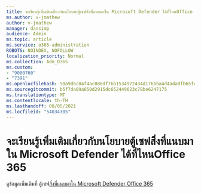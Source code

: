 ```yaml
---
title: จะเรียนรู้เพิ่มเติมเกี่ยวกับนโยบายตู้เซฟสิ่งที่แนบมาใน Microsoft Defender ได้ที่ไหนOffice 365
ms.author: v-jmathew
author: v-jmathew
manager: dansimp
audience: Admin
ms.topic: article
ms.service: o365-administration
ROBOTS: NOINDEX, NOFOLLOW
localization_priority: Normal
ms.collection: Adm_O365
ms.custom:
- "9000760"
- "7391"
ms.openlocfilehash: 50a9d6c84f4ac086df76b1534972434d176bba4d4adadfb65fc2ca97da028c0b
ms.sourcegitcommit: b5f7da89a650d2915dc652449623c78be6247175
ms.translationtype: MT
ms.contentlocale: th-TH
ms.lasthandoff: 08/05/2021
ms.locfileid: "54034305"
---
```

# <a name="where-to-learn-more-about-safe-attachment-policies-in-microsoft-defender-for-office-365"></a>จะเรียนรู้เพิ่มเติมเกี่ยวกับนโยบายตู้เซฟสิ่งที่แนบมาใน Microsoft Defender ได้ที่ไหนOffice 365

ดูข้อมูลเพิ่มเติมที่ ตู้เซฟ[สิ่งที่แนบมาใน Microsoft Defender Office 365](https://go.microsoft.com/fwlink/?linkid=2092213)
